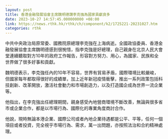 ```yaml
---
layout: post
title: 香港金融發展協會主席魏明德讚李克強為國家貢獻良多
date: 2023-10-27 14:57:45.000000000 +08:00
link: https://news.rthk.hk/rthk/ch/component/k2/1725221-20231027.htm
categories: rthk
---
```


中共中央政治局原常委、國務院原總理李克強在上海病逝。全國政協委員、香港金融發展協會主席魏明德感到很惋惜，指李克強是好總理，自己親身在北京人民大會堂連續聽取對方10年的政府工作報告，形容對方努力、用心，為國家、民族和全世界做了很多好事和貢獻。

魏明德表示，李克強任內的10年不容易，世界有貿易矛盾，國際環境比較嚴峻，但國家每年都取得很好的成績單，加上近年新冠疫情衝擊，推出一系列政策包括科技創新、改革開放，激活社會動力和市場創造力，以及打造國企成為世界一流企業等。

他指出，在李克強出任總理期間，親身感受內地營商環境不斷改善，無論與很多省市或企業合作，都是以市場行為、國際化的專業角度商討合作。

他說，現時無論本港企業、國際公司或者內地企業待遇都是公平、平等，任何一個項目或者投資，完全視乎市場行為、需求，萬一出問題，亦按照法治和合約精神處理。
